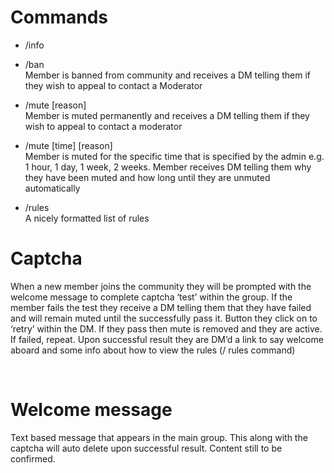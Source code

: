 # Commands

-   /info
-   /ban
    <br>
    Member is banned from
    community and receives a DM
    telling them if they wish to
    appeal to contact a Moderator

-   /mute [reason]
    <br>
    Member is muted permanently
    and receives a DM telling them
    if they wish to appeal to
    contact a moderator

-   /mute [time] [reason]
    <br>
    Member is muted for the
    specific time that is specified
    by the admin e.g. 1 hour, 1
    day, 1 week, 2 weeks. Member
    receives DM telling them why
    they have been muted and
    how long until they are
    unmuted automatically

-   /rules
    <br>
    A nicely formatted list of rules

# Captcha

When a new member joins the community they will be prompted with the welcome
message to complete captcha ‘test’ within the group. If the member fails the test
they receive a DM telling them that they have failed and will remain muted until the
successfully pass it. Button they click on to ‘retry’ within the DM. If they pass then
mute is removed and they are active. If failed, repeat. Upon successful result they
are DM’d a link to say welcome aboard and some info about how to view the rules (/
rules command)

<br>

# Welcome message

Text based message that appears in the main group. This along with the captcha will auto
delete upon successful result. Content still to be confirmed.
<br>
